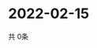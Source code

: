 # 2022-02-15
  共 0条

  <!-- BEGIN -->
  <!-- 最后更新时间Tue Feb 15 2022 16:04:32 GMT+0000 (Coordinated Universal Time) -->
  
  <!-- END -->
  
  